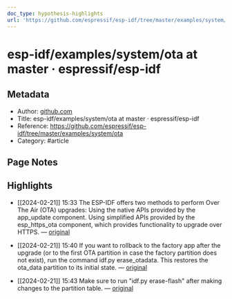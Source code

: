 ```yaml
---
doc_type: hypothesis-highlights
url: 'https://github.com/espressif/esp-idf/tree/master/examples/system/ota'
---
```


# esp-idf/examples/system/ota at master · espressif/esp-idf

## Metadata
- Author: [github.com]()
- Title: esp-idf/examples/system/ota at master · espressif/esp-idf
- Reference: https://github.com/espressif/esp-idf/tree/master/examples/system/ota
- Category: #article

## Page Notes
## Highlights
- [[2024-02-21]] 15:33 The ESP-IDF offers two methods to perform Over The Air (OTA) upgrades: Using the native APIs provided by the app_update component. Using simplified APIs provided by the esp_https_ota component, which provides functionality to upgrade over HTTPS. — [original](https://hyp.is/NsfZHtDGEe6PpHOsMTQZuQ/github.com/espressif/esp-idf/tree/master/examples/system/ota)


- [[2024-02-21]] 15:40 If you want to rollback to the factory app after the upgrade (or to the first OTA partition in case the factory partition does not exist), run the command idf.py erase_otadata. This restores the ota_data partition to its initial state. — [original](https://hyp.is/Nz8TetDHEe6YSJOA7ULwJA/github.com/espressif/esp-idf/tree/master/examples/system/ota)


- [[2024-02-21]] 15:43 Make sure to run "idf.py erase-flash" after making changes to the partition table. — [original](https://hyp.is/pXyQENDHEe6Pj4N4IpA07A/github.com/espressif/esp-idf/tree/master/examples/system/ota)




